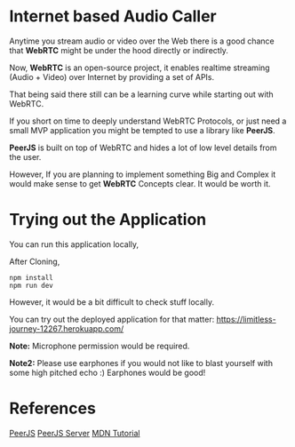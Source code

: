 # Internet based Audio Caller

Anytime you stream audio or video over the Web there is a good chance that **WebRTC** might be under the
hood directly or indirectly.

Now, **WebRTC** is an open-source project, it enables realtime streaming (Audio + Video) over
Internet by providing a set of APIs.

That being said there still can be a learning curve while starting out with WebRTC.

If you short on time to deeply understand WebRTC Protocols, or just need a small MVP application
you might be tempted to use a library like **PeerJS**.

**PeerJS** is built on top of WebRTC and hides a lot of low level details from the user.

However, If you are planning to implement something Big and Complex it would make
sense to get **WebRTC** Concepts clear. It would be worth it.

# Trying out the Application

You can run this application locally,

After Cloning,

```
npm install
npm run dev
```

However, it would be a bit difficult to check stuff locally.

You can try out the deployed application for that matter:
https://limitless-journey-12267.herokuapp.com/

**Note:** Microphone permission would be required.

**Note2:** Please use earphones if you would not like to blast yourself with some high pitched echo :)
Earphones would be good!

# References

[PeerJS](https://peerjs.com/)
[PeerJS Server](https://github.com/peers/peerjs-server)
[MDN Tutorial](https://developer.mozilla.org/en-US/docs/Web/API/WebRTC_API/Build_a_phone_with_peerjs)
